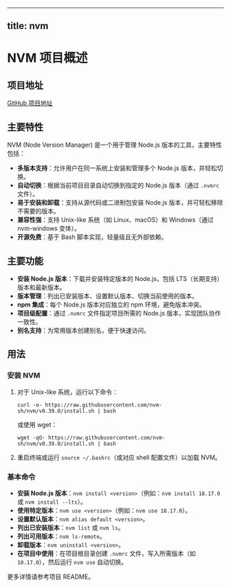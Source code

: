 
---
title: nvm
---

# NVM 项目概述

## 项目地址
[GitHub 项目地址](https://github.com/nvm-sh/nvm)

## 主要特性
NVM (Node Version Manager) 是一个用于管理 Node.js 版本的工具，主要特性包括：
- **多版本支持**：允许用户在同一系统上安装和管理多个 Node.js 版本，并轻松切换。
- **自动切换**：根据当前项目目录自动切换到指定的 Node.js 版本（通过 `.nvmrc` 文件）。
- **易于安装和卸载**：支持从源代码或二进制包安装 Node.js 版本，并可轻松移除不需要的版本。
- **兼容性强**：支持 Unix-like 系统（如 Linux、macOS）和 Windows（通过 nvm-windows 变体）。
- **开源免费**：基于 Bash 脚本实现，轻量级且无外部依赖。

## 主要功能
- **安装 Node.js 版本**：下载并安装特定版本的 Node.js，包括 LTS（长期支持）版本和最新版本。
- **版本管理**：列出已安装版本、设置默认版本、切换当前使用的版本。
- **npm 集成**：每个 Node.js 版本对应独立的 npm 环境，避免版本冲突。
- **项目级配置**：通过 `.nvmrc` 文件指定项目所需的 Node.js 版本，实现团队协作一致性。
- **别名支持**：为常用版本创建别名，便于快速访问。

## 用法
### 安装 NVM
1. 对于 Unix-like 系统，运行以下命令：
   ```
   curl -o- https://raw.githubusercontent.com/nvm-sh/nvm/v0.39.0/install.sh | bash
   ```
   或使用 wget：
   ```
   wget -qO- https://raw.githubusercontent.com/nvm-sh/nvm/v0.39.0/install.sh | bash
   ```
2. 重启终端或运行 `source ~/.bashrc`（或对应 shell 配置文件）以加载 NVM。

### 基本命令
- **安装 Node.js 版本**：`nvm install <version>`（例如：`nvm install 18.17.0` 或 `nvm install --lts`）。
- **使用特定版本**：`nvm use <version>`（例如：`nvm use 18.17.0`）。
- **设置默认版本**：`nvm alias default <version>`。
- **列出已安装版本**：`nvm list` 或 `nvm ls`。
- **列出可用版本**：`nvm ls-remote`。
- **卸载版本**：`nvm uninstall <version>`。
- **在项目中使用**：在项目根目录创建 `.nvmrc` 文件，写入所需版本（如 `18.17.0`），然后运行 `nvm use` 自动切换。

更多详情请参考项目 README。